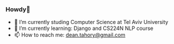 ### Howdy👋 
- 🔭 I’m currently studing Computer Science at Tel Aviv University
- 🌱 I’m currently learning: Django and CS224N NLP course
- 📫 How to reach me: dean.tahory@gmail.com

